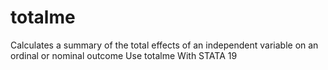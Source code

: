 # totalme
Calculates a summary of the total effects of an independent variable on an ordinal or nominal outcome Use totalme With STATA 19
